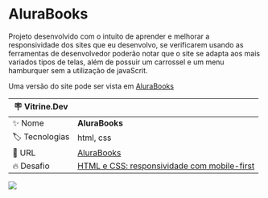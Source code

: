
# AluraBooks

Projeto desenvolvido com o intuito de aprender e melhorar a responsividade dos sites que eu desenvolvo, se verificarem usando as ferramentas de desenvolvedor poderão notar que o site se adapta aos mais variados tipos de telas, além de possuir um carrossel e um menu hamburquer sem a utilização de javaScrit.

Uma versão do site pode ser vista em <a href="https://art169.github.io/alura-books/">AluraBooks</a>

| :placard: Vitrine.Dev |     |
| -------------  | --- |
| :sparkles: Nome        | **AluraBooks**
| :label: Tecnologias | html, css
| :rocket: URL         | [AluraBooks](https://art169.github.io/alura-books/)
| :fire: Desafio     | [HTML e CSS: responsividade com mobile-first](https://cursos.alura.com.br/course/html-css-responsividade-mobile-first)

<!-- Inserir imagem com a #vitrinedev ao final do link -->
![](https://i.pinimg.com/564x/98/4c/7f/984c7fc49e98a542194089170f092e53.jpg#vitrinedev)

